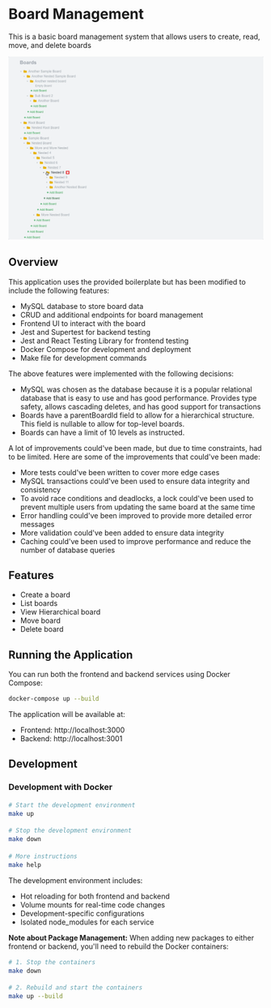 # Board Management

This is a basic board management system that allows users to create, read, move, and delete boards

![Demo](https://github.com/faisalhmohd/board-m/blob/main/recording.gif?raw=true)

## Overview

This application uses the provided boilerplate but has been modified to include the following features:
- MySQL database to store board data
- CRUD and additional endpoints for board management
- Frontend UI to interact with the board
- Jest and Supertest for backend testing
- Jest and React Testing Library for frontend testing
- Docker Compose for development and deployment
- Make file for development commands

The above features were implemented with the following decisions:
- MySQL was chosen as the database because it is a popular relational database that is easy to use and has good performance. Provides type safety, allows cascading deletes, and has good support for transactions
- Boards have a parentBoardId field to allow for a hierarchical structure. This field is nullable to allow for top-level boards.
- Boards can have a limit of 10 levels as instructed.

A lot of improvements could've been made, but due to time constraints, had to be limited. Here are some of the improvements that could've been made:
- More tests could've been written to cover more edge cases
- MySQL transactions could've been used to ensure data integrity and consistency
- To avoid race conditions and deadlocks, a lock could've been used to prevent multiple users from updating the same board at the same time
- Error handling could've been improved to provide more detailed error messages
- More validation could've been added to ensure data integrity
- Caching could've been used to improve performance and reduce the number of database queries

## Features
- Create a board
- List boards
- View Hierarchical board
- Move board
- Delete board

## Running the Application

You can run both the frontend and backend services using Docker Compose:

```bash
docker-compose up --build
```

The application will be available at:

- Frontend: http://localhost:3000
- Backend: http://localhost:3001

## Development

### Development with Docker

```bash
# Start the development environment
make up

# Stop the development environment
make down

# More instructions
make help
```

The development environment includes:

- Hot reloading for both frontend and backend
- Volume mounts for real-time code changes
- Development-specific configurations
- Isolated node_modules for each service

**Note about Package Management:** When adding new packages to either frontend or backend, you'll need to rebuild the Docker containers:

```bash
# 1. Stop the containers
make down

# 2. Rebuild and start the containers
make up --build
```
